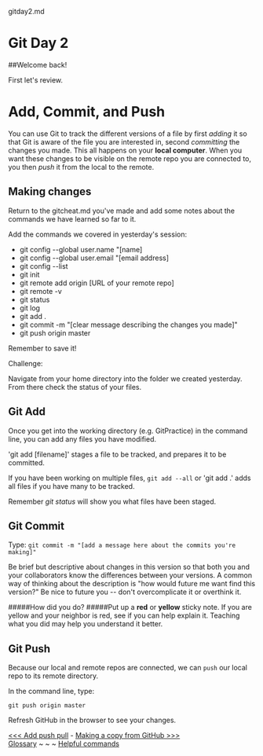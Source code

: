 gitday2.md

# Git Day 2

##Welcome back!

First let's review. 

# Add, Commit, and Push

You can use Git to track the different versions of a file by first _adding_ it so that Git is aware of the file you are interested in, second _committing_ the changes you made. This all happens on your **local computer**. When you want these changes to be visible on the remote repo you are connected to, you then _push_ it from the local to the remote.

## Making changes

Return to the gitcheat.md you've made and add some notes about the commands we have learned so far to it.

Add the commands we covered in yesterday's session:

- git config --global user.name "[name]
- git config --global user.email "[email address]
- git config --list
- git init
- git remote add origin [URL of your remote repo]
- git remote -v
- git status
- git log
- git add .
- git commit -m "[clear message describing the changes you made]"
- git push origin master

Remember to save it! 

Challenge:

Navigate from your home directory into the folder we created yesterday.
From there check the status of your files.


## Git Add

Once you get into the working directory (e.g. GitPractice) in the command line, you can add any files you have modified.

'git add [filename]' stages a file to be tracked, and prepares it to be committed.  

If you have been working on multiple files, `git add --all` or 'git add .' adds all files if you have many to be tracked.

Remember *git status* will show you what files have been staged.

## Git Commit
Type: `git commit -m "[add a message here about the commits you're making]"`

Be brief but descriptive about changes in this version so that both you and your collaborators know the differences between your versions. A common way of thinking about the description is "how would future me want find this version?" Be nice to future you -- don't overcomplicate it or overthink it.

#####How did you do? 
#####Put up a **red** or **yellow** sticky note. If you are yellow and your neighbor is red, see if you can help explain it. Teaching what you did may help you understand it better.

## Git Push

Because our local and remote repos are connected, we can `push` our local repo to its remote directory. 

In the command line, type:

`git push origin master`



Refresh GitHub in the browser to see your changes. 

[<<< Add push pull](gitaction.md) - [Making a copy from GitHub >>>](gitclone.md)  
[Glossary](glossary.md) ~ ~ ~ [Helpful commands](helpfulcommands.md)